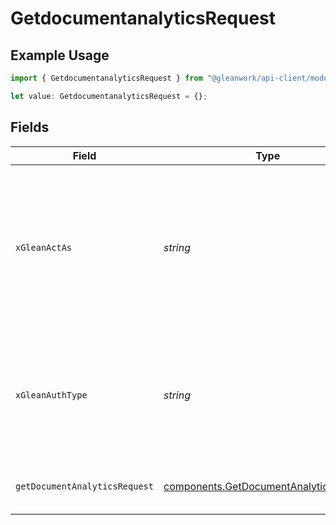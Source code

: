 # GetdocumentanalyticsRequest

## Example Usage

```typescript
import { GetdocumentanalyticsRequest } from "@gleanwork/api-client/models/operations";

let value: GetdocumentanalyticsRequest = {};
```

## Fields

| Field                                                                                                                    | Type                                                                                                                     | Required                                                                                                                 | Description                                                                                                              |
| ------------------------------------------------------------------------------------------------------------------------ | ------------------------------------------------------------------------------------------------------------------------ | ------------------------------------------------------------------------------------------------------------------------ | ------------------------------------------------------------------------------------------------------------------------ |
| `xGleanActAs`                                                                                                            | *string*                                                                                                                 | :heavy_minus_sign:                                                                                                       | Email address of a user on whose behalf the request is intended to be made (should be non-empty only for global tokens). |
| `xGleanAuthType`                                                                                                         | *string*                                                                                                                 | :heavy_minus_sign:                                                                                                       | Auth type being used to access the endpoint (should be non-empty only for global tokens).                                |
| `getDocumentAnalyticsRequest`                                                                                            | [components.GetDocumentAnalyticsRequest](../../models/components/getdocumentanalyticsrequest.md)                         | :heavy_minus_sign:                                                                                                       | Information about analytics requested.                                                                                   |